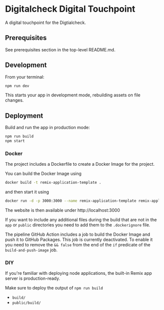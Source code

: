 # Digitalcheck Digital Touchpoint

A digital touchpoint for the Digtialcheck.

## Prerequisites

See prerequisites section in the top-level README.md.

## Development

From your terminal:

```sh
npm run dev
```

This starts your app in development mode, rebuilding assets on file changes.

## Deployment

Build and run the app in production mode:

```sh
npm run build
npm start
```

### Docker

The project includes a Dockerfile to create a Docker Image for the project.

You can build the Docker Image using

```sh
docker build -t remix-application-template .
```

and then start it using

```sh
docker run -d -p 3000:3000 --name remix-application-template remix-application-template
```

The website is then available under http://localhost:3000

If you want to include any additional files during the build that are not in the `app` or `public` directories you need to add them to the `.dockerignore` file.

The pipeline GitHub Action includes a job to build the Docker Image and push it to GitHub Packages. This job is currently deactivated. To enable it you need to remove the `&& false` from the end of the `if` predicate of the `build-and-push-image` job.

### DIY

If you're familiar with deploying node applications, the built-in Remix app server is production-ready.

Make sure to deploy the output of `npm run build`

- `build/`
- `public/build/`
